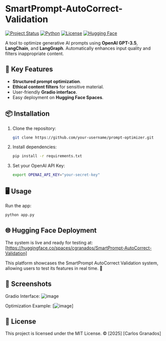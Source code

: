 # SmartPrompt-AutoCorrect-Validation
[![Project Status](https://img.shields.io/badge/status-active-success)]()
[![Python](https://img.shields.io/badge/python-3.10%2B-blue)]()
[![License](https://img.shields.io/badge/license-MIT-green)]()
[![Hugging Face](https://img.shields.io/badge/🤗-Spaces-yellow)]([https://huggingface.co/spaces/cgranados/SmartPrompt-AutoCorrect-Validation])

A tool to optimize generative AI prompts using **OpenAI GPT-3.5**, **LangChain**, and **LangGraph**. Automatically enhances input quality and filters inappropriate content.

## 🚀 Key Features
- **Structured prompt optimization**.
- **Ethical content filters** for sensitive material.
- User-friendly **Gradio interface**.
- Easy deployment on **Hugging Face Spaces**.

## 📦 Installation
1. Clone the repository:
   ```bash
   git clone https://github.com/your-username/prompt-optimizer.git
2. Install dependencies:
   ```bash
   pip install -r requirements.txt
3. Set your OpenAI API Key:
   ```bash
   export OPENAI_API_KEY="your-secret-key"

## 🖥 Usage
Run the app:
   ```bash
   python app.py
   ```

## 🌐 Hugging Face Deployment
The system is live and ready for testing at:
[https://huggingface.co/spaces/cgranados/SmartPrompt-AutoCorrect-Validation]

This platform showcases the SmartPrompt AutoCorrect Validation system, allowing users to test its features in real time. 🚀

## 📸 Screenshots
Gradio Interface:
![image](https://github.com/user-attachments/assets/c2e3a393-e947-4b19-83bb-a6b0b8c9e286)

Optimization Example:
[![image](https://github.com/user-attachments/assets/2efb0e47-6aa0-4a8f-a80c-e6d2d3caf5c9)]

## 📄 License
This project is licensed under the MIT License.
© [2025] [Carlos Granados]
